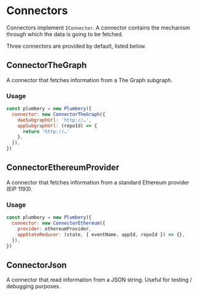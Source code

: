 # Connectors

Connectors implement `IConnector`. A connector contains the mechanism through which the data is going to be fetched.

Three connectors are provided by default, listed below.

## ConnectorTheGraph

A connector that fetches information from a The Graph subgraph.

### Usage

```js
const plumbery = new Plumbery({
  connector: new ConnectorTheGraph({
    daoSubgraphUrl: 'http://…',
    appSubgraphUrl: (repoId) => {
      return 'http://…'
    },
  }),
})
```

## ConnectorEthereumProvider

A connector that fetches information from a standard Ethereum provider (EIP 1193).

### Usage

```js
const plumbery = new Plumbery({
  connector: new ConnectorEthereum({
    provider: ethereumProvider,
    appStateReducer: (state, { eventName, appId, repoId }) => {},
  }),
})
```

## ConnectorJson

A connector that read information from a JSON string. Useful for testing / debugging purposes.
